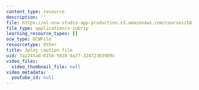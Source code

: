 ```yaml
---
content_type: resource
description: ''
file: https://ol-ocw-studio-app-production.s3.amazonaws.com/courses/18-03sc-differential-equations-fall-2011/7a2245ad015850289a7732472363989c_Gb5o6VNboV0.vtt
file_type: application/x-subrip
learning_resource_types: []
ocw_type: OCWFile
resourcetype: Other
title: 3play caption file
uid: 7a2245ad-0158-5028-9a77-32472363989c
video_files:
  video_thumbnail_file: null
video_metadata:
  youtube_id: null
---
```


